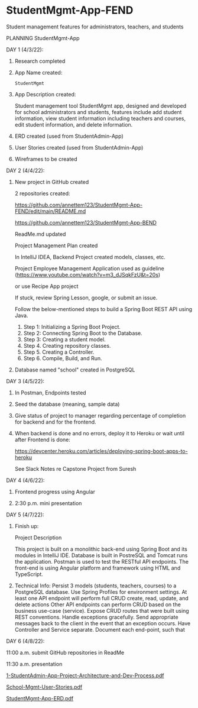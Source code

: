 # StudentMgmt-App-FEND

Student management features for administrators, teachers, and students

PLANNING
StudentMgmt-App

DAY 1 (4/3/22):

1.  Research completed
2.  App Name created: 

	    StudentMgmt
      
3.  App Description created: 

    Student management tool StudentMgmt app, designed and developed for school administrators and students, features include add student                 information, view student information including teachers and courses, edit student information, and delete information.

4.  ERD created (used from StudentAdmin-App)

5.  User Stories created (used from StudentAdmin-App)

6.  Wireframes to be created 

DAY 2 (4/4/22):

1.  New project in GitHub created

    2 repositories created:
    
    https://github.com/annettem123/StudentMgmt-App-FEND/edit/main/README.md
    
    https://github.com/annettem123/StudentMgmt-App-BEND



    ReadMe.md updated

    Project Management Plan created 

    In IntelliJ IDEA, Backend Project created
	        models, classes, etc.       
    

    Project Employee Management Application used as guideline (https://www.youtube.com/watch?v=m3_dJSqkFzU&t=20s)
    
    or use Recipe App project

    If stuck, review Spring Lesson, google, or submit an issue.
    
    Follow the below-mentioned steps to build a Spring Boot REST API using Java.
    
    1.  Step 1:  Initializing a Spring Boot Project.
    2.  Step 2:  Connecting Spring Boot to the Database.
    3.  Step 3:  Creating a student model.
    4.  Step 4.  Creating repository classes.
    5.  Step 5.  Creating a Controller.
    6.  Step 6.  Compile, Build, and Run.
    
3.  Database named "school" created in PostgreSQL

DAY 3 (4/5/22):
 
1.  In Postman, Endpoints tested

2.	Seed the database (meaning, sample data)

3.  Give status of project to manager regarding percentage of completion for backend and for the frontend.

4.  When backend is done and no errors, deploy it to Heroku or wait until after Frontend is done:

    https://devcenter.heroku.com/articles/deploying-spring-boot-apps-to-heroku

    See Slack Notes re Capstone Project from Suresh

DAY 4 (4/6/22):

1.  Frontend progress using Angular

2.  2:30 p.m. mini presentation

DAY 5 (4/7/22):

1.  Finish up:

    Project Description
	
    This project is built on a monolithic back-end using Spring Boot and its modules in IntelliJ IDE.  Database is built in PostreSQL and Tomcat runs the application. Postman is used to test the RESTful API endpoints. The front-end is using Angular platform and framework using HTML and TypeScript. 

2. Technical Info:
Persist 3 models (students, teachers, courses) to a PostgreSQL database.
Use Spring Profiles for environment settings.
At least one API endpoint will perform full CRUD create, read, update, and delete actions
Other API endpoints can perform CRUD based on the business use-case (service).
Expose CRUD routes that were built using REST conventions.
Handle exceptions gracefully.
Send appropriate messages back to the client in the event that an exception occurs.
Have Controller and Service separate.
Document each end-point, such that

DAY 6 (4/8/22):

11:00 a.m. submit GitHub repositories in ReadMe

11:30 a.m. presentation


[1-StudentAdmin-App-Project-Architecture-and-Dev-Process.pdf](https://github.com/annettem123/StudentAdmin-App-FEND/files/8367607/1-StudentAdmin-App-Project-Architecture-and-Dev-Process.pdf)

[School-Mgmt-User-Stories.pdf](https://github.com/annettem123/StudentMgmt-App-FEND/files/8414051/School-Mgmt-User-Stories.pdf)

[StudentMgmt-App-ERD.pdf](https://github.com/annettem123/StudentMgmt-App-FEND/files/8414050/StudentMgmt-App-ERD.pdf)

